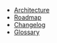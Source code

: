 - [Architecture](./01-architecture.md)
- [Roadmap](./02-roadmap.md)
- [Changelog](./03-changelog.md)
- [Glossary](./04-glossary.md)
